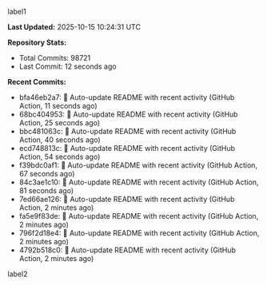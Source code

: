 
label1 
<!-- ACTIVITY_START -->
**Last Updated:** 2025-10-15 10:24:31 UTC

**Repository Stats:**
- Total Commits: 98721
- Last Commit: 12 seconds ago

**Recent Commits:**
- bfa46eb2a7: 🤖 Auto-update README with recent activity (GitHub Action, 11 seconds ago)
- 68bc404953: 🤖 Auto-update README with recent activity (GitHub Action, 25 seconds ago)
- bbc481063c: 🤖 Auto-update README with recent activity (GitHub Action, 40 seconds ago)
- ecd748813c: 🤖 Auto-update README with recent activity (GitHub Action, 54 seconds ago)
- f39bdc0af1: 🤖 Auto-update README with recent activity (GitHub Action, 67 seconds ago)
- 84c3ae1c10: 🤖 Auto-update README with recent activity (GitHub Action, 81 seconds ago)
- 7ed66ae126: 🤖 Auto-update README with recent activity (GitHub Action, 2 minutes ago)
- fa5e9f83de: 🤖 Auto-update README with recent activity (GitHub Action, 2 minutes ago)
- 796f2d18e4: 🤖 Auto-update README with recent activity (GitHub Action, 2 minutes ago)
- 4792b518c0: 🤖 Auto-update README with recent activity (GitHub Action, 2 minutes ago)
<!-- ACTIVITY_END -->

label2
